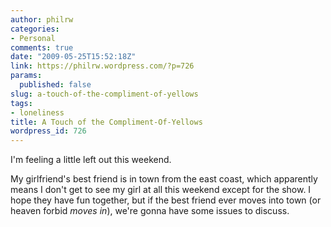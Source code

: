 ```yaml
---
author: philrw
categories:
- Personal
comments: true
date: "2009-05-25T15:52:18Z"
link: https://philrw.wordpress.com/?p=726
params:
  published: false
slug: a-touch-of-the-compliment-of-yellows
tags:
- loneliness
title: A Touch of the Compliment-Of-Yellows
wordpress_id: 726
---
```


I'm feeling a little left out this weekend.

My girlfriend's best friend is in town from the east coast, which apparently means I don't get to see my girl at all this weekend except for the show. I hope they have fun together, but if the best friend ever moves into town (or heaven forbid _moves in_), we're gonna have some issues to discuss.
